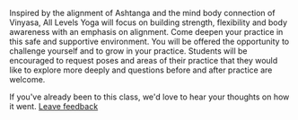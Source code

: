 Inspired by the alignment of Ashtanga and the mind body connection of Vinyasa, All Levels Yoga will focus on building strength, flexibility and body awareness with an emphasis on alignment. Come deepen your practice in this safe and supportive environment. You will be offered the opportunity to challenge yourself and to grow in your practice. Students will be encouraged to request poses and areas of their practice that they would like to explore more deeply and questions before and after practice are welcome.

If you've already been to this class, we'd love to hear your thoughts on how it went. [Leave feedback](http://goo.gl/forms/W1SZ0defxC)